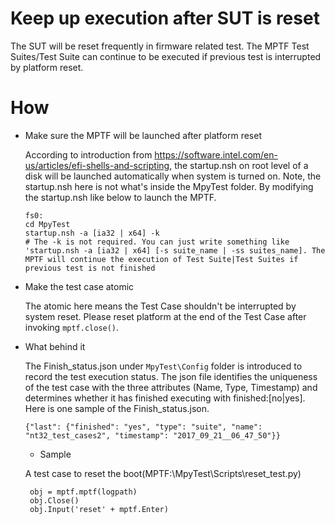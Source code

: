 # Keep up execution after SUT is reset

The SUT will be reset frequently in firmware related test. The MPTF Test Suites/Test Suite can continue to be executed if previous test is interrupted by platform reset. 


# How 
* Make sure the MPTF will be launched after platform reset
  
  According to introduction from https://software.intel.com/en-us/articles/efi-shells-and-scripting, the startup.nsh on root level of a disk will be launched automatically when system is turned on. Note, the startup.nsh here is not what's inside the MpyTest folder. By modifying the startup.nsh like below to launch the MPTF.

  ```
  fs0:    
  cd MpyTest  
  startup.nsh -a [ia32 | x64] -k
  # The -k is not required. You can just write something like 'startup.nsh -a [ia32 | x64] [-s suite_name | -ss suites_name]. The MPTF will continue the execution of Test Suite|Test Suites if previous test is not finished

  ```
* Make the test case atomic 
  
  The atomic here means the Test Case shouldn't be interrupted by system reset. Please reset platform at the end of the Test Case after invoking `mptf.close()`. 

* What behind it
  
  The Finish_status.json under `MpyTest\Config` folder is introduced to record the test execution status. The json file identifies the uniqueness of the test case with the three attributes (Name, Type, Timestamp) and determines whether it has finished executing with finished:[no|yes]. Here is one sample of the Finish_status.json.

  ```
  {"last": {"finished": "yes", "type": "suite", "name": "nt32_test_cases2", "timestamp": "2017_09_21__06_47_50"}}
  ```
 
  * Sample 
  
  A test case to reset the boot(MPTF:\MpyTest\Scripts\reset_test.py)
  ```  
   obj = mptf.mptf(logpath)
   obj.Close()
   obj.Input('reset' + mptf.Enter) 
  ```
